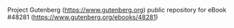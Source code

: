 Project Gutenberg (https://www.gutenberg.org) public repository for eBook #48281 (https://www.gutenberg.org/ebooks/48281)
